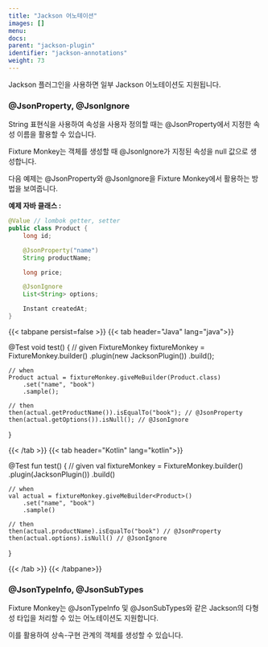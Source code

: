 ```yaml
---
title: "Jackson 어노테이션"
images: []
menu:
docs:
parent: "jackson-plugin"
identifier: "jackson-annotations"
weight: 73
---
```


Jackson 플러그인을 사용하면 일부 Jackson 어노테이션도 지원됩니다.

### @JsonProperty, @JsonIgnore

String 표현식을 사용하여 속성을 사용자 정의할 때는 @JsonProperty에서 지정한 속성 이름을 활용할 수 있습니다.

Fixture Monkey는 객체를 생성할 때 @JsonIgnore가 지정된 속성을 null 값으로 생성합니다.

다음 예제는 @JsonProperty와 @JsonIgnore을 Fixture Monkey에서 활용하는 방법을 보여줍니다.

**예제 자바 클래스 :**
```java
@Value // lombok getter, setter
public class Product {
    long id;

    @JsonProperty("name")
    String productName;

    long price;

    @JsonIgnore
    List<String> options;

    Instant createdAt;
}
```

{{< tabpane persist=false >}}
{{< tab header="Java" lang="java">}}

@Test
void test() {
    // given
    FixtureMonkey fixtureMonkey = FixtureMonkey.builder()
        .plugin(new JacksonPlugin())
        .build();

    // when
    Product actual = fixtureMonkey.giveMeBuilder(Product.class)
        .set("name", "book")
        .sample();

    // then
    then(actual.getProductName()).isEqualTo("book"); // @JsonProperty
    then(actual.getOptions()).isNull(); // @JsonIgnore
}

{{< /tab >}}
{{< tab header="Kotlin" lang="kotlin">}}

@Test
fun test() {
    // given
    val fixtureMonkey = FixtureMonkey.builder()
        .plugin(JacksonPlugin())
        .build()

    // when
    val actual = fixtureMonkey.giveMeBuilder<Product>()
        .set("name", "book")
        .sample()

    // then
    then(actual.productName).isEqualTo("book") // @JsonProperty
    then(actual.options).isNull() // @JsonIgnore
}

{{< /tab >}}
{{< /tabpane>}}


### @JsonTypeInfo, @JsonSubTypes
Fixture Monkey는 @JsonTypeInfo 및 @JsonSubTypes와 같은 Jackson의 다형성 타입을 처리할 수 있는 어노테이션도 지원합니다.

이를 활용하여 상속-구현 관계의 객체를 생성할 수 있습니다.
